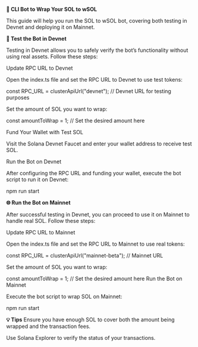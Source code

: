 **🚀 CLI Bot to Wrap Your SOL to wSOL**

This guide will help you run the SOL to wSOL bot, covering both testing in Devnet and deploying it on Mainnet.

**🧪 Test the Bot in Devnet**

Testing in Devnet allows you to safely verify the bot’s functionality without using real assets. Follow these steps:

Update RPC URL to Devnet

Open the index.ts file and set the RPC URL to Devnet to use test tokens:

const RPC_URL = clusterApiUrl("devnet"); // Devnet URL for testing purposes

Set the amount of SOL you want to wrap:

const amountToWrap = 1; // Set the desired amount here

Fund Your Wallet with Test SOL

Visit the Solana Devnet Faucet and enter your wallet address to receive test SOL.

Run the Bot on Devnet

After configuring the RPC URL and funding your wallet, execute the bot script to run it on Devnet:

npm run start

**🌐 Run the Bot on Mainnet**

After successful testing in Devnet, you can proceed to use it on Mainnet to handle real SOL. Follow these steps:

Update RPC URL to Mainnet

Open the index.ts file and set the RPC URL to Mainnet to use real tokens:

const RPC_URL = clusterApiUrl("mainnet-beta"); // Mainnet URL

Set the amount of SOL you want to wrap:

const amountToWrap = 1; // Set the desired amount here
Run the Bot on Mainnet

Execute the bot script to wrap SOL on Mainnet:

npm run start


**💡 Tips**
Ensure you have enough SOL to cover both the amount being wrapped and the transaction fees.

Use Solana Explorer to verify the status of your transactions.
